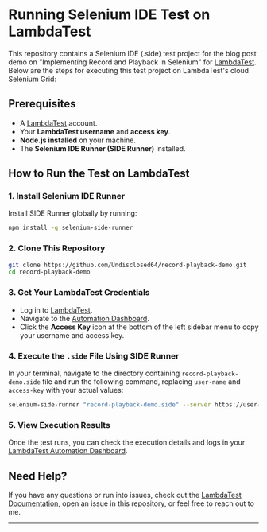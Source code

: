# Running Selenium IDE Test on LambdaTest

This repository contains a Selenium IDE (.side) test project for the blog post demo on "Implementing Record and Playback in Selenium" for [LambdaTest](https://www.lambdatest.com/). Below are the steps for executing this test project on LambdaTest's cloud Selenium Grid:

## Prerequisites
- A [LambdaTest](https://www.lambdatest.com/) account.
- Your **LambdaTest username** and **access key**.
- **Node.js installed** on your machine.
- The **Selenium IDE Runner (SIDE Runner)** installed.

## How to Run the Test on LambdaTest

### 1. Install Selenium IDE Runner
Install SIDE Runner globally by running:

```sh
npm install -g selenium-side-runner
```

### 2. Clone This Repository
```sh
git clone https://github.com/Undisclosed64/record-playback-demo.git
cd record-playback-demo
```

### 3. Get Your LambdaTest Credentials
- Log in to [LambdaTest](https://www.lambdatest.com/).
- Navigate to the [Automation Dashboard](https://automation.lambdatest.com/build).
- Click the **Access Key** icon at the bottom of the left sidebar menu to copy your username and access key.

### 4. Execute the `.side` File Using SIDE Runner
In your terminal, navigate to the directory containing `record-playback-demo.side` file and run the following command, replacing `user-name` and `access-key` with your actual values:

```sh
selenium-side-runner "record-playback-demo.side" --server https://user-name:access-key@hub.lambdatest.com/wd/hub -c " options = ChromeOptions() options.browser_version = "latest" options.platform_name = "Windows 11""
```

### 5. View Execution Results
Once the test runs, you can check the execution details and logs in your [LambdaTest Automation Dashboard](https://automation.lambdatest.com).

## Need Help?
If you have any questions or run into issues, check out the [LambdaTest Documentation](https://www.lambdatest.com/support/docs/), open an issue in this repository, or feel free to reach out to me.

---


